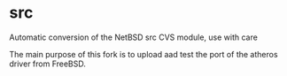# src
Automatic conversion of the NetBSD src CVS module, use with care

The main purpose of this fork is to upload aad test the port of the atheros driver from FreeBSD.
